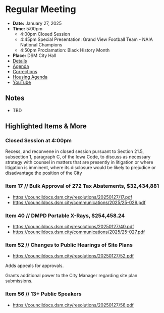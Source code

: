 # Regular Meeting

- **Date:** January 27, 2025
- **Time:** 5:00pm
    - 4:00pm Closed Session
    - 4:45pm Special Presentation: Grand View Football Team - NAIA National Champions
    - 4:50pm Proclamation: Black History Month
- **Place:** DSM City Hall
- [Details](https://www.dsm.city/citycouncil_detail_T60_R3191.php)
- [Agenda](https://councildocs.dsm.city/agendas/ag20250127.pdf)
- [Corrections](https://councildocs.dsm.city/corrections/20250127%20cap.pdf)
- [Housing Agenda](https://councildocs.dsm.city/agendas/mg20250127.pdf)
- [YouTube](https://youtube.com/live/FS0C8nwOwes)

## Notes

- TBD

## Highlighted Items & More

### Closed Session at 4:00pm

Recess, and reconvene in closed session pursuant to Section 21.5, subsection 1,
paragraph C, of the Iowa Code, to discuss as necessary strategy with counsel in matters
that are presently in litigation or where litigation is imminent, where its disclosure
would be likely to prejudice or disadvantage the position of the City

### Item 17 // Bulk Approval of 272 Tax Abatements, $32,434,881

- https://councildocs.dsm.city/resolutions/20250127/17.pdf
- https://councildocs.dsm.city/communications/2025/25-029.pdf

### Item 40 // DMPD Portable X-Rays, $254,458.24

- https://councildocs.dsm.city/resolutions/20250127/40.pdf
- https://councildocs.dsm.city/communications/2025/25-027.pdf

### Item 52 // Changes to Public Hearings of Site Plans

- https://councildocs.dsm.city/resolutions/20250127/52.pdf

Adds appeals for approvals.

Grants additional power to the City Manager regarding site plan submissions.

### Item 56 // 13+ Public Speakers

- https://councildocs.dsm.city/resolutions/20250127/56.pdf
